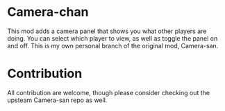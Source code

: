 # Camera-chan

This mod adds a camera panel that shows you what other players are doing.
You can select which player to view, as well as toggle the panel on and off.
This is my own personal branch of the original mod, Camera-san.

# Contribution

All contribution are welcome, though please consider checking out the upsteam Camera-san repo as well.
